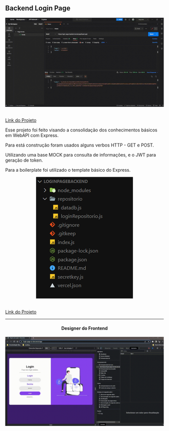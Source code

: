 <h2>Backend Login Page</h2>

<div style="width: 100%;" align="center">
    <img src="./img/teste.gif" alt="Gif do Projeto"><br><br>
</div>

<a href="https://login-page-backend.vercel.app/" target=”_blank”>Link do Projeto</a>

<p>Esse projeto foi feito visando a consolidação dos conhecimentos básicos em WebAPI com Express.</p>

<p>Para está construção foram usados alguns verbos HTTP - GET e POST.</p>

<p>Utilizando uma base MOCK para consulta de informações, e o JWT para geração de token.</p>

<p>Para a boilerplate foi utilizado o template básico do Express.</p>

<div style="width: 100%;" align="center">
    <img src="./img/organizaçãoBackend.png" alt="Imagem do Projeto"><br><br>
</div>

<a href="https://login-page-backend.vercel.app/" target=”_blank”>Link do Projeto</a>
<hr>

<div style="width: 100%; text-align: center;" align="center">
    <h4>Designer do Frontend</h4>
    <img src="./img/testeFront.gif" alt="Designer">
</div>

